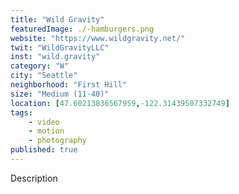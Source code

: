```yaml
---
title: "Wild Gravity"
featuredImage: ./-hamburgers.png
website: "https://www.wildgravity.net/"
twit: "WildGravityLLC"
inst: "wild.gravity"
category: "W"
city: "Seattle"
neighborhood: "First Hill"
size: "Medium (11-40)"
location: [47.60213836567959,-122.31439507332749]
tags:
    - video
    - motion
    - photography
published: true
---
```


Description
